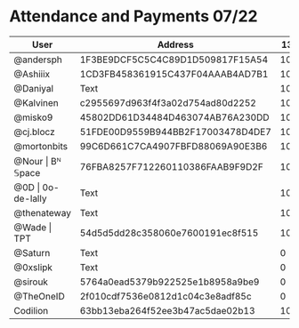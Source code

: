# Attendance and Payments 07/22



| User | Address | 13/07 | 20/07| 27/07|
| -------- | -------- | -------- |------|------|
| @andersph  | 1F3BE9DCF5C5C4C89D1D509817F15A54 | 10000  | 10000|10000|
| @Ashiiix     | 1CD3FB458361915C437F04AAAB4AD7B1 | 10000     | 0| 0 |
| @Daniyal     | Text     | 10000     | 10000|10000|
| @Kalvinen     | c2955697d963f4f3a02d754ad80d2252 | 10000     | 10000|10000|
| @misko9     | 45802DD61D34484D463074AB76A230DD | 10000     | 0|10000|
| @cj.blocz     | 51FDE00D9559B944BB2F17003478D4DE7     | 10000     | 10000|10000|
| @mortonbits     | 99C6D661C7CA4907FBFD88069A90E3B6 | 10000     | 10000|10000|
| @Nour \| Bᴺ 𝕊pace     | 76FBA8257F712260110386FAAB9F9D2F | 10000     | 10000|10000|
| @0D \| 0o-de-lally    | Text     | 10000     | 10000|10000|
| @thenateway     | Text     | 10000     | 10000|10000|
| @Wade \| TPT     | 54d5d5dd28c358060e7600191ec8f515     | 10000     | 10000|10000|
| @Saturn     | Text     | 0     | 10000| 10000 |
| @0xslipk     | Text     | 0     | 0| 10000 |
| @sirouk     | 5764a0ead5379b922525e1b8958a9be9     | 0     | 0| 10000 |
| @TheOneID     | 2f010cdf7536e0812d1c04c3e8adf85c     | 0     | 0| 10000 |
| Codilion | 63bb13eba264f52ee3b47ac5dae02b13 | 10000 | 10000 | 10000 |
